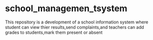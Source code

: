 # school_managemen_tsystem
This repository is a development of a school information system where student can view thier results,send complaints,and teachers can add grades to students,mark them present or absent
